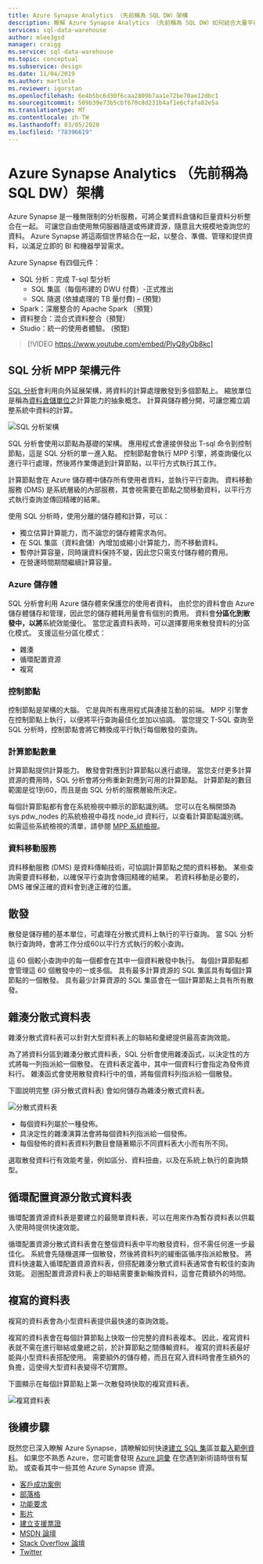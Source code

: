 ```yaml
---
title: Azure Synapse Analytics （先前稱為 SQL DW）架構
description: 瞭解 Azure Synapse Analytics （先前稱為 SQL DW）如何結合大量平行處理（MPP）與 Azure 儲存體，以達到高效能和擴充性。
services: sql-data-warehouse
author: mlee3gsd
manager: craigg
ms.service: sql-data-warehouse
ms.topic: conceptual
ms.subservice: design
ms.date: 11/04/2019
ms.author: martinle
ms.reviewer: igorstan
ms.openlocfilehash: 6e4b5bc6d30f6caa2809b7aa1e72be70ae12dbc1
ms.sourcegitcommit: 509b39e73b5cbf670c8d231b4af1e6cfafa82e5a
ms.translationtype: MT
ms.contentlocale: zh-TW
ms.lasthandoff: 03/05/2020
ms.locfileid: "78396619"
---
```

# <a name="azure-synapse-analytics-formerly-sql-dw-architecture"></a>Azure Synapse Analytics （先前稱為 SQL DW）架構 

Azure Synapse 是一種無限制的分析服務，可將企業資料倉儲和巨量資料分析整合在一起。 可讓您自由使用無伺服器隨選或佈建資源，隨意且大規模地查詢您的資料。 Azure Synapse 將這兩個世界結合在一起，以整合、準備、管理和提供資料，以滿足立即的 BI 和機器學習需求。

 Azure Synapse 有四個元件：
- SQL 分析：完成 T-sql 型分析 
    - SQL 集區（每個布建的 DWU 付費）-正式推出
    - SQL 隨選 (依據處理的 TB 量付費) – (預覽)
- Spark：深層整合的 Apache Spark （預覽）
- 資料整合：混合式資料整合（預覽）
- Studio：統一的使用者體驗。  (預覽)

> [!VIDEO https://www.youtube.com/embed/PlyQ8yOb8kc]

## <a name="sql-analytics-mpp-architecture-components"></a>SQL 分析 MPP 架構元件

[SQL 分析](sql-data-warehouse-overview-what-is.md#sql-analytics-and-sql-pool-in-azure-synapse)會利用向外延展架構，將資料的計算處理散發到多個節點上。 縮放單位是稱為[資料倉儲單位](what-is-a-data-warehouse-unit-dwu-cdwu.md)之計算能力的抽象概念。 計算與儲存體分開，可讓您獨立調整系統中資料的計算。

![SQL 分析架構](media/massively-parallel-processing-mpp-architecture/massively-parallel-processing-mpp-architecture.png)

SQL 分析會使用以節點為基礎的架構。 應用程式會連接併發出 T-sql 命令到控制節點，這是 SQL 分析的單一進入點。 控制節點會執行 MPP 引擎，將查詢優化以進行平行處理，然後將作業傳遞到計算節點，以平行方式執行其工作。 

計算節點會在 Azure 儲存體中儲存所有使用者資料，並執行平行查詢。 資料移動服務 (DMS) 是系統層級的內部服務，其會視需要在節點之間移動資料，以平行方式執行查詢並傳回精確的結果。 

使用 SQL 分析時，使用分離的儲存體和計算，可以：

* 獨立估算計算能力，而不論您的儲存體需求為何。
* 在 SQL 集區（資料倉儲）內增加或縮小計算能力，而不移動資料。
* 暫停計算容量，同時讓資料保持不變，因此您只需支付儲存體的費用。
* 在營運時間期間繼續計算容量。

### <a name="azure-storage"></a>Azure 儲存體

SQL 分析會利用 Azure 儲存體來保護您的使用者資料。  由於您的資料會由 Azure 儲存體儲存和管理，因此您的儲存體耗用量會有個別的費用。 資料會**分區化到散發中，以將**系統效能優化。 當您定義資料表時，可以選擇要用來散發資料的分區化模式。 支援這些分區化模式：

* 雜湊
* 循環配置資源
* 複寫

### <a name="control-node"></a>控制節點

控制節點是架構的大腦。 它是與所有應用程式與連接互動的前端。 MPP 引擎會在控制節點上執行，以便將平行查詢最佳化並加以協調。 當您提交 T-SQL 查詢至 SQL 分析時，控制節點會將它轉換成平行執行每個散發的查詢。

### <a name="compute-nodes"></a>計算節點數量

計算節點提供計算能力。 散發會對應到計算節點以進行處理。 當您支付更多計算資源的費用時，SQL 分析會將分佈重新對應到可用的計算節點。 計算節點的數目範圍是從1到60，而且是由 SQL 分析的服務層級所決定。

每個計算節點都有會在系統檢視中顯示的節點識別碼。 您可以在名稱開頭為 sys.pdw_nodes 的系統檢視中尋找 node_id 資料行，以查看計算節點識別碼。 如需這些系統檢視的清單，請參閱 [MPP 系統檢視](https://docs.microsoft.com/sql/relational-databases/system-catalog-views/sql-data-warehouse-and-parallel-data-warehouse-catalog-views?view=aps-pdw-2016-au7)。

### <a name="data-movement-service"></a>資料移動服務
資料移動服務 (DMS) 是資料傳輸技術，可協調計算節點之間的資料移動。 某些查詢需要資料移動，以確保平行查詢會傳回精確的結果。 若資料移動是必要的，DMS 確保正確的資料會到達正確的位置。 

## <a name="distributions"></a>散發

散發是儲存體的基本單位，可處理在分散式資料上執行的平行查詢。 當 SQL 分析執行查詢時，會將工作分成60以平行方式執行的較小查詢。 

這 60 個較小查詢中的每一個都會在其中一個資料散發中執行。 每個計算節點都會管理這 60 個散發中的一或多個。 具有最多計算資源的 SQL 集區具有每個計算節點的一個散發。 具有最少計算資源的 SQL 集區會在一個計算節點上具有所有散發。  

## <a name="hash-distributed-tables"></a>雜湊分散式資料表
雜湊分散式資料表可以針對大型資料表上的聯結和彙總提供最高查詢效能。 

為了將資料分區到雜湊分散式資料表，SQL 分析會使用雜湊函式，以決定性的方式將每一列指派給一個散發。 在資料表定義中，其中一個資料行會指定為發佈資料行。 雜湊函式會使用散發資料行中的值，將每個資料列指派給一個散發。

下圖說明完整 (非分散式資料表) 會如何儲存為雜湊分散式資料表。 

![分散式資料表](media/sql-data-warehouse-distributed-data/hash-distributed-table.png "分散式資料表")  

* 每個資料列屬於一種發佈。  
* 具決定性的雜湊演算法會將每個資料列指派給一個發佈。  
* 每個發佈的資料表資料列數目會隨著顯示不同資料表大小而有所不同。

選取散發資料行有效能考量，例如區分、資料扭曲，以及在系統上執行的查詢類型。

## <a name="round-robin-distributed-tables"></a>循環配置資源分散式資料表
循環配置資源資料表是要建立的最簡單資料表，可以在用來作為暫存資料表以供載入使用時提供快速效能。

循環配置資源分散式資料表會在整個資料表中平均散發資料，但不需任何進一步最佳化。 系統會先隨機選擇一個散發，然後將資料列的緩衝區循序指派給散發。 將資料快速載入循環配置資源資料表，但搭配雜湊分散式資料表通常會有較佳的查詢效能。 迴圈配置資源資料表上的聯結需要重新輪換資料，這會花費額外的時間。


## <a name="replicated-tables"></a>複寫的資料表
複寫的資料表會為小型資料表提供最快速的查詢效能。

複寫的資料表會在每個計算節點上快取一份完整的資料表複本。 因此，複寫資料表就不需在進行聯結或彙總之前，於計算節點之間傳輸資料。 複寫的資料表最好能與小型資料表搭配使用。 需要額外的儲存體，而且在寫入資料時會產生額外的負擔，這使得大型資料表變得不切實際。  

下圖顯示在每個計算節點上第一次散發時快取的複寫資料表。  

![複寫資料表](media/sql-data-warehouse-distributed-data/replicated-table.png "複寫的資料表") 

## <a name="next-steps"></a>後續步驟
既然您已深入瞭解 Azure Synapse，請瞭解如何快速[建立 SQL 集](./sql-data-warehouse-get-started-provision.md)區並[載入範例資料](./sql-data-warehouse-load-sample-databases.md)。 如果您不熟悉 Azure，您可能會發現 [Azure 詞彙](../azure-glossary-cloud-terminology.md) 在您遇到新術語時很有幫助。 或查看其中一些其他 Azure Synapse 資源。  

* [客戶成功案例](https://azure.microsoft.com/case-studies/?service=sql-data-warehouse)
* [部落格](https://azure.microsoft.com/blog/tag/azure-sql-data-warehouse/)
* [功能要求](https://feedback.azure.com/forums/307516-sql-data-warehouse)
* [影片](https://azure.microsoft.com/documentation/videos/index/?services=sql-data-warehouse)
* [建立支援票證](./sql-data-warehouse-get-started-create-support-ticket.md)
* [MSDN 論壇](https://social.msdn.microsoft.com/Forums/azure/home?forum=AzureSQLDataWarehouse)
* [Stack Overflow 論壇](https://stackoverflow.com/questions/tagged/azure-sqldw)
* [Twitter](https://twitter.com/hashtag/SQLDW)

